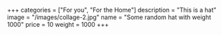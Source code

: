 +++
categories = ["For you", "For the Home"]
description = "This is a hat"
image = "/images/collage-2.jpg"
name = "Some random hat with weight 1000"
price = 10
weight = 1000
+++
